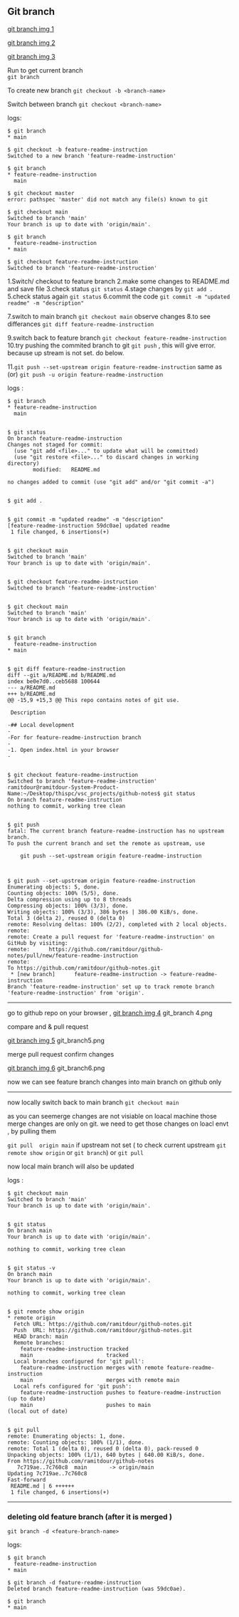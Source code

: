 

## Git branch


[git branch img 1](https://github.com/ramitdour/github-notes/blob/main/resources/git_branch1.png?raw=true)

[git branch img 2](https://github.com/ramitdour/github-notes/blob/main/resources/git_branch2.png?raw=true)

[git branch img 3](https://github.com/ramitdour/github-notes/blob/main/resources/git_branch3.png?raw=true)

Run to get current branch  
`git branch`

To create new branch
`git checkout -b <branch-name>`

Switch between branch 
`git checkout <branch-name>`

logs:

    $ git branch
    * main
    
    $ git checkout -b feature-readme-instruction
    Switched to a new branch 'feature-readme-instruction'
    
    $ git branch
    * feature-readme-instruction
      main
    
    $ git checkout master
    error: pathspec 'master' did not match any file(s) known to git
    
    $ git checkout main
    Switched to branch 'main'
    Your branch is up to date with 'origin/main'.
    
    $ git branch
      feature-readme-instruction
    * main
    
    $ git checkout feature-readme-instruction 
    Switched to branch 'feature-readme-instruction'
    

1.Switch/ checkout to feature branch 
2.make some changes to README.md and save file
3.check status `git status`
4.stage changes by `git add .`
5.check status again  `git status`
6.commit the code `git commit -m "updated readme" -m "description"`

7.switch to main branch `git checkout main` observe changes 
8.to see differances `git diff feature-readme-instruction`

9.switch back to feature branch `git checkout feature-readme-instruction `
10.try pushing  the commited branch to git `git push` , this will give error.
because up stream is not set. do below.
    
11.`git push --set-upstream origin feature-readme-instruction`
   same as (or)
   `git push -u origin feature-readme-instruction`



logs :

    
    $ git branch
    * feature-readme-instruction
      main
    
    
    $ git status
    On branch feature-readme-instruction
    Changes not staged for commit:
      (use "git add <file>..." to update what will be committed)
      (use "git restore <file>..." to discard changes in working directory)
            modified:   README.md
    
    no changes added to commit (use "git add" and/or "git commit -a")
    
    
    $ git add .
    
    
    $ git commit -m "updated readme" -m "description"
    [feature-readme-instruction 59dc0ae] updated readme
     1 file changed, 6 insertions(+)


    $ git checkout main 
    Switched to branch 'main'
    Your branch is up to date with 'origin/main'.
    

    $ git checkout feature-readme-instruction 
    Switched to branch 'feature-readme-instruction'


    $ git checkout main 
    Switched to branch 'main'
    Your branch is up to date with 'origin/main'.


    $ git branch
      feature-readme-instruction
    * main


    $ git diff feature-readme-instruction 
    diff --git a/README.md b/README.md
    index be0e7d0..ceb5688 100644
    --- a/README.md
    +++ b/README.md
    @@ -15,9 +15,3 @@ This repo contains notes of git use.
     
     Description 
     
    -## Local development
    -
    -For for feature-readme-instruction branch
    -
    -1. Open index.html in your browser
    -
    
    
    $ git checkout feature-readme-instruction 
    Switched to branch 'feature-readme-instruction'
    ramitdour@ramitdour-System-Product-Name:~/Desktop/thispc/vsc_projects/github-notes$ git status
    On branch feature-readme-instruction
    nothing to commit, working tree clean


    $ git push
    fatal: The current branch feature-readme-instruction has no upstream branch.
    To push the current branch and set the remote as upstream, use
    
        git push --set-upstream origin feature-readme-instruction
    


    $ git push --set-upstream origin feature-readme-instruction
    Enumerating objects: 5, done.
    Counting objects: 100% (5/5), done.
    Delta compression using up to 8 threads
    Compressing objects: 100% (3/3), done.
    Writing objects: 100% (3/3), 386 bytes | 386.00 KiB/s, done.
    Total 3 (delta 2), reused 0 (delta 0)
    remote: Resolving deltas: 100% (2/2), completed with 2 local objects.
    remote: 
    remote: Create a pull request for 'feature-readme-instruction' on GitHub by visiting:
    remote:      https://github.com/ramitdour/github-notes/pull/new/feature-readme-instruction
    remote: 
    To https://github.com/ramitdour/github-notes.git
     * [new branch]      feature-readme-instruction -> feature-readme-instruction
    Branch 'feature-readme-instruction' set up to track remote branch 'feature-readme-instruction' from 'origin'.

------------------------------------------------------------------------------------------
go to github repo on your browser , 
[git branch img 4](https://github.com/ramitdour/github-notes/blob/main/resources/git_branch4.png?raw=true)
git_branch 4.png

compare and & pull request

[git branch img 5](https://github.com/ramitdour/github-notes/blob/main/resources/git_branch5.png?raw=true)
git_branch5.png

merge pull request
confirm changes

[git branch img 6](https://github.com/ramitdour/github-notes/blob/main/resources/git_branch6.png?raw=true)
git_branch6.png

now we can see feature branch changes into main branch on github only

------------------------------------------------------------------------------------------

now locally switch back to main branch `git checkout main`

as you can seemerge changes are not visiable on loacal machine 
those merge changes are only on git.
we need to get those changes on loacl envt , by pulling them

`git pull  origin main` if upstream not set 
( to check current upstream `git remote show origin` or  `git branch`)
or
`git pull`

now local main branch will also be updated 

logs :


    $ git checkout main
    Switched to branch 'main'
    Your branch is up to date with 'origin/main'.
    
    
    $ git status
    On branch main
    Your branch is up to date with 'origin/main'.
    
    nothing to commit, working tree clean
    
    
    $ git status -v
    On branch main
    Your branch is up to date with 'origin/main'.
    
    nothing to commit, working tree clean
    
    
    $ git remote show origin
    * remote origin
      Fetch URL: https://github.com/ramitdour/github-notes.git
      Push  URL: https://github.com/ramitdour/github-notes.git
      HEAD branch: main
      Remote branches:
        feature-readme-instruction tracked
        main                       tracked
      Local branches configured for 'git pull':
        feature-readme-instruction merges with remote feature-readme-instruction
        main                       merges with remote main
      Local refs configured for 'git push':
        feature-readme-instruction pushes to feature-readme-instruction (up to date)
        main                       pushes to main                       (local out of date)
    
    
    $ git pull
    remote: Enumerating objects: 1, done.
    remote: Counting objects: 100% (1/1), done.
    remote: Total 1 (delta 0), reused 0 (delta 0), pack-reused 0
    Unpacking objects: 100% (1/1), 640 bytes | 640.00 KiB/s, done.
    From https://github.com/ramitdour/github-notes
       7c719ae..7c760c8  main       -> origin/main
    Updating 7c719ae..7c760c8
    Fast-forward
     README.md | 6 ++++++
     1 file changed, 6 insertions(+)

------------------------------------------------------------------------------------------
### deleting old feature branch (after it is merged )

`git branch -d <feature-branch-name>`

logs:

    $ git branch
      feature-readme-instruction
    * main
    
    $ git branch -d feature-readme-instruction 
    Deleted branch feature-readme-instruction (was 59dc0ae).
    
    $ git branch
    * main
